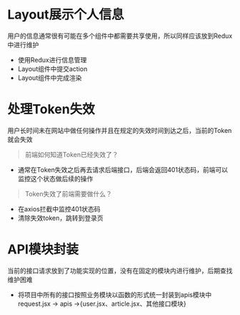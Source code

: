 # Layout展示个人信息
用户的信息通常很有可能在多个组件中都需要共享使用，所以同样应该放到Redux中进行维护
+ 使用Redux进行信息管理
+ Layout组件中提交action
+ Layout组件中完成渲染

# 处理Token失效
用户长时间未在网站中做任何操作并且在规定的失效时间到达之后，当前的Token就会失效
> 前端如何知道Token已经失效了？
+ 通常在Token失效之后再去请求后端接口，后端会返回401状态码，前端可以监控这个状态做后续的操作
> Token失效了前端需要做什么？
+ 在axios拦截中监控401状态码
+ 清除失效token，跳转到登录页

# API模块封装
当前的接口请求放到了功能实现的位置，没有在固定的模块内进行维护，后期查找维护困难
+ 将项目中所有的接口按照业务模块以函数的形式统一封装到apis模块中
request.jsx -> apis ->{user.jsx、article.jsx、其他接口模块}
